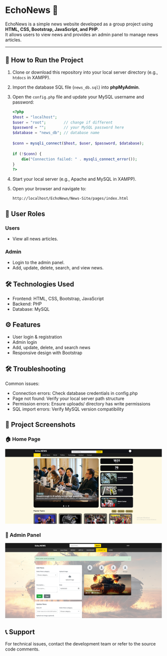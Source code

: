 # EchoNews 📰

EchoNews is a simple news website developed as a group project using **HTML, CSS, Bootstrap, JavaScript, and PHP**.  
It allows users to view news and provides an admin panel to manage news articles.

---

## 🚀 How to Run the Project

1. Clone or download this repository into your local server directory (e.g., `htdocs` in XAMPP).
2. Import the database SQL file (`news_db.sql`) into **phpMyAdmin**.
3. Open the `config.php` file and update your MySQL username and password:

   ```php
   <?php
   $host = "localhost";
   $user = "root";        // change if different
   $password = "";        // your MySQL password here
   $database = "news_db"; // database name

   $conn = mysqli_connect($host, $user, $password, $database);

   if (!$conn) {
       die("Connection failed: " . mysqli_connect_error());
   }
   ?>
4. Start your local server (e.g., Apache and MySQL in XAMPP).
5. Open your browser and navigate to:
   ```
   http://localhost/EchoNews/News-Site/pages/index.html

## 👥 User Roles

### Users
- View all news articles.

### Admin
- Login to the admin panel.
- Add, update, delete, search, and view news.

## 🛠️ Technologies Used
- Frontend: HTML, CSS, Bootstrap, JavaScript
- Backend: PHP
- Database: MySQL

## ⚙️ Features
- User login & registration  
- Admin login  
- Add, update, delete, and search news  
- Responsive design with Bootstrap

 ##  🛠️ Troubleshooting
Common issues:
- Connection errors: Check database credentials in config.php
- Page not found: Verify your local server path structure
- Permission errors: Ensure uploads/ directory has write permissions
- SQL import errors: Verify MySQL version compatibility

## 📸 Project Screenshots

### 🏠 Home Page
![Home Page](screenshots/index.png)

### 📰 Admin Panel
![Admin Panel](screenshots/admin.png)

## 📞 Support
For technical issues, contact the development team or refer to the source code comments.
